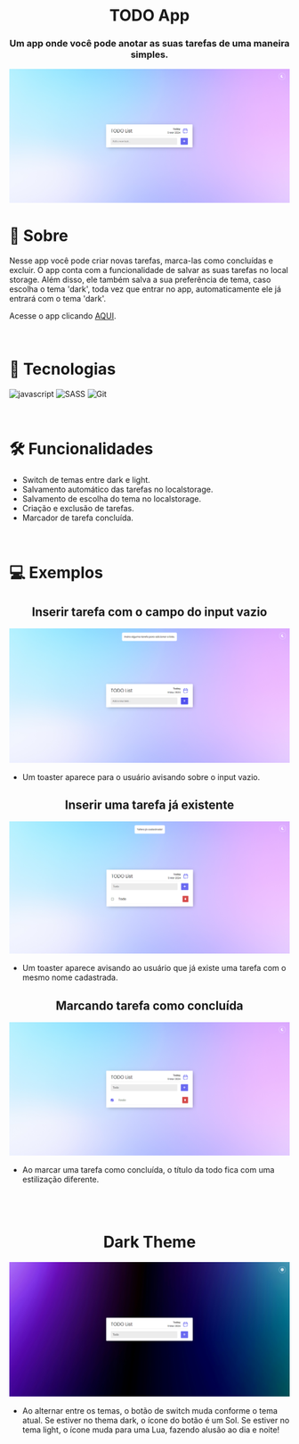 <h1 align="center">TODO App</h1>

<h3 align="center">Um app onde você pode anotar as suas tarefas de uma maneira simples.</h3>

<img src="./assets/preview.png" />

<br>

# 🤔 Sobre

<p>Nesse app você pode criar novas tarefas, marca-las como concluídas e excluir. O app conta com a funcionalidade de salvar as suas tarefas no local storage. Além disso, ele também salva a sua preferência de tema, caso escolha o tema 'dark', toda vez que entrar no app, automaticamente ele já entrará com o tema 'dark'.</p>

Acesse o app clicando [AQUI](https://1maatheus.github.io/todo-list-js-vanilla).

<br>

# 🚀 Tecnologias

![javascript](https://img.shields.io/badge/Javascript-000?style=for-the-badge&logo=javascript)
![SASS](https://img.shields.io/badge/sass-000?style=for-the-badge&logo=sass)
![Git](https://img.shields.io/badge/git-000?style=for-the-badge&logo=git)

<br>

# 🛠 Funcionalidades

- Switch de temas entre dark e light.
- Salvamento automático das tarefas no localstorage.
- Salvamento de escolha do tema no localstorage.
- Criação e exclusão de tarefas.
- Marcador de tarefa concluída.

<br>

# 💻 Exemplos

<h2 align="center">Inserir tarefa com o campo do input vazio</h2>

<img src="./assets/toaster-empty.png" />

- Um toaster aparece para o usuário avisando sobre o input vazio.

<h2 align="center">Inserir uma tarefa já existente</h2>

<img src="./assets/toaster-todo.png" />

- Um toaster aparece avisando ao usuário que já existe uma tarefa com o mesmo nome cadastrada.

<h2 align="center">Marcando tarefa como concluída </h2>

<img src="./assets/todo-complete.png" />

- Ao marcar uma tarefa como concluída, o título da todo fica com uma estilização diferente.

<br>
<br>

<h1 align="center">Dark Theme</h1>

<img src="./assets/dark-theme.png" />

<br>

- Ao alternar entre os temas, o botão de switch muda conforme o tema atual. Se estiver no thema dark, o ícone do botão é um Sol. Se estiver no tema light, o ícone muda para uma Lua, fazendo alusão ao dia e noite!

<br>

